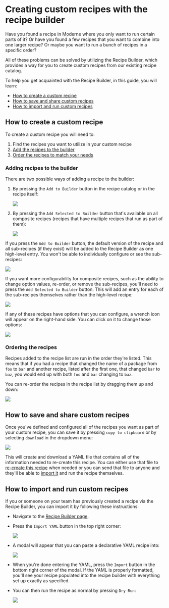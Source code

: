 # Creating custom recipes with the recipe builder

Have you found a recipe in Moderne where you only want to run certain parts of it? Or have you found a few recipes that you want to combine into one larger recipe? Or maybe you want to run a bunch of recipes in a specific order? 

All of these problems can be solved by utilizing the Recipe Builder, which provides a way for you to create custom recipes from our existing recipe catalog.

To help you get acquainted with the Recipe Builder, in this guide, you will learn:
* [How to create a custom recipe](#how-to-create-a-custom-recipe)
* [How to save and share custom recipes](#how-to-save-and-share-custom-recipes)
* [How to import and run custom recipes](#how-to-import-and-run-custom-recipes)

## How to create a custom recipe

To create a custom recipe you will need to:

1. Find the recipes you want to utilize in your custom recipe
2. [Add the recipes to the builder](#adding-recipes-to-the-builder)
3. [Order the recipes to match your needs](#ordering-the-recipes)

### Adding recipes to the builder

There are two possible ways of adding a recipe to the builder:

1. By pressing the `Add to Builder` button in the recipe catalog or in the recipe itself:

    ![](../.gitbook/assets/recipe-catalog-builder.png)
    
2. By pressing the `Add Selected to Builder` button that's available on all composite recipes (recipes that have multiple recipes that run as part of them):

    ![](../.gitbook/assets/add-selected-recipe.png)

If you press the `Add to Builder` button, the default version of the recipe and all sub-recipes (if they exist) will be added to the Recipe Builder as one high-level entry. You won't be able to individually configure or see the sub-recipes:

![](../.gitbook/assets/single-recipe.png)

If you want more configurability for composite recipes, such as the ability to change option values, re-order, or remove the sub-recipes, you'll need to press the `Add Selected to Builder` button. This will add an entry for each of the sub-recipes themselves rather than the high-level recipe:

![](../.gitbook/assets/multi-recipe.png)

If any of these recipes have options that you can configure, a wrench icon will appear on the right-hand side. You can click on it to change those options:

![](../.gitbook/assets/expanded-recipe.png)

### Ordering the recipes

Recipes added to the recipe list are run in the order they're listed. This means that if you had a recipe that changed the name of a package from `foo` to `bar` and another recipe, listed after the first one, that changed `bar` to `baz`, you would end up with both `foo` and `bar` changing to `baz`. 

You can re-order the recipes in the recipe list by dragging them up and down:

![](../.gitbook/assets/recipe-reorder.gif)

## How to save and share custom recipes 

Once you've defined and configured all of the recipes you want as part of your custom recipe, you can save it by pressing `copy to clipboard` or by selecting `download` in the dropdown menu:

![](../.gitbook/assets/recipe-download.png)

This will create and download a YAML file that contains all of the information needed to re-create this recipe. You can either use that file to [re-create this recipe](#how-to-import-and-run-custom-recipes) when needed or you can send that file to anyone and they'll be able to [import it](#how-to-import-and-run-custom-recipes) and run the recipe themselves. 

## How to import and run custom recipes

If you or someone on your team has previously created a recipe via the Recipe Builder, you can import it by following these instructions: 

* Navigate to the [Recipe Builder page](https://app.moderne.io/recipes/builder).

* Press the `Import YAML` button in the top right corner:

    ![](../.gitbook/assets/import-yaml.png)

* A modal will appear that you can paste a declarative YAML recipe into:

    ![](../.gitbook/assets/declarative-yaml.png)

* When you're done entering the YAML, press the `Import` button in the bottom right corner of the modal. If the YAML is properly formatted, you'll see your recipe populated into the recipe builder with everything set up exactly as specified. 

* You can then run the recipe as normal by pressing `Dry Run`:
  
    ![](../.gitbook/assets/imported-recipe-run.png)

